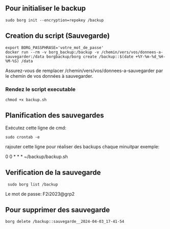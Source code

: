 ## Pour initialiser le backup
```
sudo borg init --encryption=repokey /backup
```
## Creation du script (Sauvegarde)
```
export BORG_PASSPHRASE='votre_mot_de_passe'
docker run --rm -v borg_backup:/backup -v /chemin/vers/vos/donnees-a-sauvegarder:/data borgbackup/borg create /backup::$(date +%Y-%m-%d_%H-%M-%S) /data
```
Assurez-vous de remplacer /chemin/vers/vos/donnees-a-sauvegarder par le chemin de vos données à sauvegarder.

### Rendez le script executable

```
chmod +x backup.sh
```

##  Planification des sauvegardes
Exécutez cette ligne de cmd:
```
sudo crontab -e
```
rajouter cette ligne pour réaliser des backups chaque minuitpar exemple:

0 0 * * * ~/backup/backup.sh

## Verification de la sauvegarde
```
 sudo borg list /backup
```
Le mot de passe: F2i2023@grp2
## Pour supprimer des sauvegarde 
```
borg delete /backup::sauvegarde__2024-04-03_17-41-54
```
